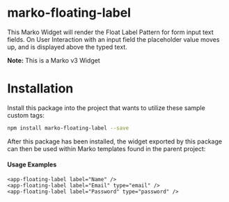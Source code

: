 # marko-floating-label
This Marko Widget will render the Float Label Pattern for form input text fields. On User Interaction with an input field the placeholder value moves up, and is displayed above the typed text.

**Note:** This is a Marko v3 Widget

# Installation

Install this package into the project that wants to utilize these sample custom tags:

```bash
npm install marko-floating-label --save
```

After this package has been installed, the widget exported by this package can then be used within Marko templates found in the parent project:

#### Usage Examples
```
<app-floating-label label="Name" />
<app-floating-label label="Email" type="email" />
<app-floating-label label="Password" type="password" />
```
